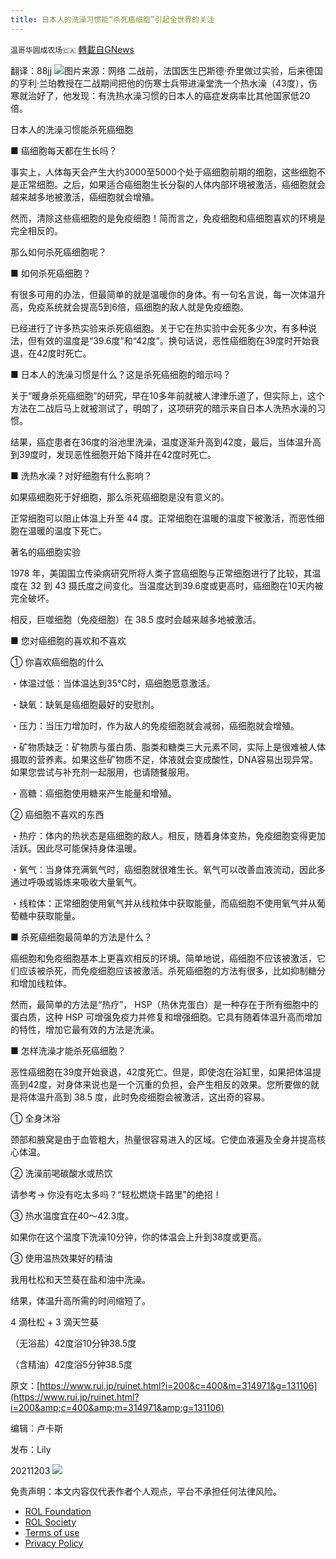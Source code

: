 ```yaml
---
title: 日本人的洗澡习惯能“杀死癌细胞”引起全世界的关注
---
```

`温哥华圆成农场🇨🇦` [轉載自GNews](https://gnews.org/zh-hans/1716055/)

翻译：88jj
![](https://assets.gnews.org/wp-content/uploads/2021/12/图片1675.png)图片来源：网络
二战前，法国医生巴斯德·乔里做过实验，后来德国的亨利·兰珀教授在二战期间把他的伤寒士兵带进澡堂洗一个热水澡（43度），伤寒就治好了，他发现：有洗热水澡习惯的日本人的癌症发病率比其他国家低20倍。

日本人的洗澡习惯能杀死癌细胞

■ 癌细胞每天都在生长吗？

事实上，人体每天会产生大约3000至5000个处于癌细胞前期的细胞，这些细胞不是正常细胞。之后，如果适合癌细胞生长分裂的人体内部环境被激活，癌细胞就会越来越多地被激活，癌细胞就会增殖。

然而，清除这些癌细胞的是免疫细胞！简而言之，免疫细胞和癌细胞喜欢的环境是完全相反的。

那么如何杀死癌细胞呢？

■ 如何杀死癌细胞？

有很多可用的办法，但最简单的就是温暖你的身体。有一句名言说，每一次体温升高，免疫系统就会提高5到6倍，癌细胞的敌人就是免疫细胞。

已经进行了许多热实验来杀死癌细胞。关于它在热实验中会死多少次，有多种说法，但有效的温度是“39.6度”和“42度”。换句话说，恶性癌细胞在39度时开始衰退，在42度时死亡。

■ 日本人的洗澡习惯是什么？这是杀死癌细胞的暗示吗？

关于“暖身杀死癌细胞”的研究，早在10多年前就被人津津乐道了，但实际上，这个方法在二战后马上就被测试了，明朗了，这项研究的暗示来自日本人洗热水澡的习惯。

结果，癌症患者在36度的浴池里洗澡，温度逐渐升高到42度，最后，当体温升高到39度时，发现恶性细胞开始下降并在42度时死亡。

■ 洗热水澡？对好细胞有什么影响？

如果癌细胞死于好细胞，那么杀死癌细胞是没有意义的。

正常细胞可以阻止体温上升至 44 度。正常细胞在温暖的温度下被激活，而恶性细胞在温暖的温度下死亡。

著名的癌细胞实验

1978 年，美国国立传染病研究所将人类子宫癌细胞与正常细胞进行了比较，其温度在 32 到 43 摄氏度之间变化。当温度达到39.6度或更高时，癌细胞在10天内被完全破坏。

相反，巨噬细胞（免疫细胞）在 38.5 度时会越来越多地被激活。

■ 您对癌细胞的喜欢和不喜欢

① 你喜欢癌细胞的什么

・体温过低：当体温达到35°C时，癌细胞愿意激活。

・缺氧：缺氧是癌细胞最好的安慰剂。

・压力：当压力增加时，作为敌人的免疫细胞就会减弱，癌细胞就会增殖。

・矿物质缺乏：矿物质与蛋白质、脂类和糖类三大元素不同，实际上是很难被人体摄取的营养素。如果这些矿物质不足，体液就会变成酸性，DNA容易出现异常。如果您尝试与补充剂一起服用，也请随餐服用。

・高糖：癌细胞使用糖来产生能量和增殖。

② 癌细胞不喜欢的东西

・热疗：体内的热状态是癌细胞的敌人。相反，随着身体变热，免疫细胞变得更加活跃。因此尽可能保持身体温暖。

・氧气：当身体充满氧气时，癌细胞就很难生长。氧气可以改善血液流动，因此多通过呼吸或锻炼来吸收大量氧气。

・线粒体：正常细胞使用氧气并从线粒体中获取能量，而癌细胞不使用氧气并从葡萄糖中获取能量。

■ 杀死癌细胞最简单的方法是什么？

癌细胞和免疫细胞基本上更喜欢相反的环境。简单地说，癌细胞不应该被激活，它们应该被杀死，而免疫细胞应该被激活。杀死癌细胞的方法有很多，比如抑制糖分和增加线粒体。

然而，最简单的方法是“热疗”， HSP（热休克蛋白）是一种存在于所有细胞中的蛋白质，这种 HSP 可增强免疫力并修复和增强细胞。它具有随着体温升高而增加的特性，增加它最有效的方法是洗澡。

■ 怎样洗澡才能杀死癌细胞？

恶性癌细胞在39度开始衰退，42度死亡。但是，即使泡在浴缸里，如果把体温提高到42度，对身体来说也是一个沉重的负担，会产生相反的效果。您所要做的就是将体温升高到 38.5 度，此时免疫细胞会被激活，这出奇的容易。

① 全身沐浴

颈部和腋窝是由于血管粗大，热量很容易进入的区域。它使血液遍及全身并提高核心体温。

② 洗澡前喝碳酸水或热饮

请参考→ 你没有吃太多吗？“轻松燃烧卡路里”的绝招！

③ 热水温度宜在40～42.3度。

如果你在这个温度下洗澡10分钟，你的体温会上升到38度或更高。

③ 使用温热效果好的精油

我用杜松和天竺葵在盐和油中洗澡。

结果，体温升高所需的时间缩短了。

4 滴杜松 + 3 滴天竺葵

（无浴盐）42度浴10分钟38.5度

（含精油）42度浴5分钟38.5度

原文：[https://www.rui.jp/ruinet.html?i=200&c=400&m=314971&g=131106](https://www.rui.jp/ruinet.html?i=200&amp;c=400&amp;m=314971&amp;g=131106)

编辑：卢卡斯

发布：Lily

20211203
![](https://assets.gnews.org/wp-content/uploads/2021/11/農場文宣-3.jpg)




 

免责声明：本文内容仅代表作者个人观点，平台不承担任何法律风险。

- [ROL Foundation](https://rolfoundation.org/)
- [ROL Society](https://rolsociety.org/)
- [Terms of use](https://gnews.org/terms-of-use-3/)
- [Privacy Policy](https://gnews.org/privacy-policy/)
